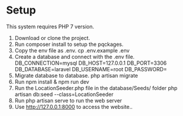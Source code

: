 # Setup
This system requires PHP 7 version.

1. Download or clone the project.
2. Run composer install to setup the pqckages.
3. Copy the env file as .env.
        cp .env.example .env
4. Create a database and connect with the .env file.
        DB_CONNECTION=mysql
        DB_HOST=127.0.0.1
        DB_PORT=3306
        DB_DATABASE=laravel
        DB_USERNAME=root
        DB_PASSWORD=
5. Migrate database to database.
        php artisan migrate
6. Run npm install & npm run dev 
7. Run the LocationSeeder.php file in the database/Seeds/ folder
       php artisan db:seed --class=LocationSeeder
8. Run php artisan serve to run the web server
9. Use http://127.0.0.1:8000 to access the website..
